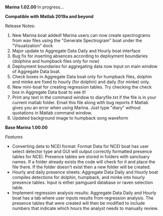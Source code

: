 **Marina 1.02.00** In progress...

**Compatible with Matlab 2019a and beyond**

Release Notes:
1. New Marina boat added! Marina users can now create spectrograms from wav files using the "Generate Spectrogram" boat under the "Visualization" dock 
2. Major update to Aggregate Data Daily and Hourly boat interface
3. Bug fix for inserting absences according to deployment boundaries (dolphins and humpback files only for now)
4. Deployment boundaries for aggregating data now input on main window of Aggregate Data boat. 
5. Check boxes in Aggregate Data boat only for humpback files, dolphin and minke are fixed to hourly (for dolphin) and daily (for minke) only. 
6. New mini-boat for creating regression tables. Try checking the check box in Aggregate Data boat to see it!
7. Print any text in the command window to diaryfile.txt if the file is in your current matlab folder. Email this file along with bug reports if Matlab gives you an error when using Marina. Just type "diary"  without quotations in Matlab command window.
8. Updated background image to humpback song waveform

**Base Marina 1.00.00**

*Features*
- Converting data to NCEI format: Format Data for NCEI boat has user select detector type and GUI will output correctly formatted presence tables for NCEI. Presence tables are stored in folders with sanctuary names. If a folder already exists the code will check for it and place the file there. If the folder doesn't exist then a new folder will be created. 
- Hourly and daily presence sheets: Aggregate Data Daily and Hourly boat compiles detections for dolphin, humpback, and minke into hourly presence tables. Input is either pamguard database or raven selection table. 
- Implement regression analysis results: Aggregate Data Daily and Hourly boat has a tab where user inputs results from regression analysis. The presence tables that were created will then be modified to include numbers that indicate which hours the analyst needs to manually review.  



